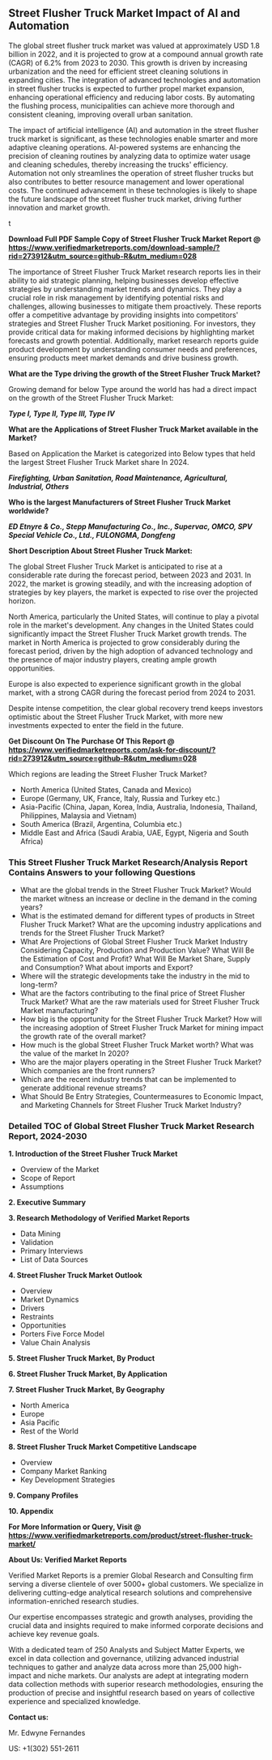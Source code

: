 <h2>Street Flusher Truck Market Impact of AI and Automation</h2><p>The global street flusher truck market was valued at approximately USD 1.8 billion in 2022, and it is projected to grow at a compound annual growth rate (CAGR) of 6.2% from 2023 to 2030. This growth is driven by increasing urbanization and the need for efficient street cleaning solutions in expanding cities. The integration of advanced technologies and automation in street flusher trucks is expected to further propel market expansion, enhancing operational efficiency and reducing labor costs. By automating the flushing process, municipalities can achieve more thorough and consistent cleaning, improving overall urban sanitation.</p><p>The impact of artificial intelligence (AI) and automation in the street flusher truck market is significant, as these technologies enable smarter and more adaptive cleaning operations. AI-powered systems are enhancing the precision of cleaning routines by analyzing data to optimize water usage and cleaning schedules, thereby increasing the trucks' efficiency. Automation not only streamlines the operation of street flusher trucks but also contributes to better resource management and lower operational costs. The continued advancement in these technologies is likely to shape the future landscape of the street flusher truck market, driving further innovation and market growth.</p>t</p><p id="" class=""><strong>Download Full PDF Sample Copy of Street Flusher Truck Market Report @ <a href="https://www.verifiedmarketreports.com/download-sample/?rid=273912&utm_source=github-R&utm_medium=028" target="_blank">https://www.verifiedmarketreports.com/download-sample/?rid=273912&utm_source=github-R&utm_medium=028</a></strong></p><p>The importance of&nbsp;Street Flusher Truck Market research reports lies in their ability to aid strategic planning, helping businesses develop effective strategies by understanding market trends and dynamics. They play a crucial role in risk management by identifying potential risks and challenges, allowing businesses to mitigate them proactively. These reports offer a competitive advantage by providing insights into competitors' strategies and Street Flusher Truck Market positioning. For investors, they provide critical data for making informed decisions by highlighting market forecasts and growth potential. Additionally, market research reports guide product development by understanding consumer needs and preferences, ensuring products meet market demands and drive business growth.</p><p><strong>What are the&nbsp;Type driving the growth of the Street Flusher Truck Market?</strong></p><p id="" class="">Growing demand for below Type around the world has had a direct impact on the growth of the Street Flusher Truck Market:</p><em><strong>Type I, Type II, Type III, Type IV</strong></em></p><strong>What are the&nbsp;Applications&nbsp;of Street Flusher Truck Market available in the Market?</strong></p><p id="" class="">Based on Application the Market is categorized into Below types that held the largest Street Flusher Truck Market share In 2024.</p><em><strong>Firefighting, Urban Sanitation, Road Maintenance, Agricultural, Industrial, Others</strong></em></p><strong>Who is the largest Manufacturers of Street Flusher Truck Market worldwide?</strong></p><p><em><strong>ED Etnyre & Co., Stepp Manufacturing Co., Inc., Supervac, OMCO, SPV Special Vehicle Co., Ltd., FULONGMA, Dongfeng</strong></em></p><p id="" class=""><strong>Short Description About Street Flusher Truck Market:</strong></p><p>The global Street Flusher Truck Market is anticipated to rise at a considerable rate during the forecast period, between 2023 and 2031. In 2022, the market is growing steadily, and with the increasing adoption of strategies by key players, the market is expected to rise over the projected horizon.</p><p>North America, particularly the United States, will continue to play a pivotal role in the market's development. Any changes in the United States could significantly impact the Street Flusher Truck Market growth trends. The market in North America is projected to grow considerably during the forecast period, driven by the high adoption of advanced technology and the presence of major industry players, creating ample growth opportunities.</p><p>Europe is also expected to experience significant growth in the global market, with a strong CAGR during the forecast period from 2024 to 2031.</p><p>Despite intense competition, the clear global recovery trend keeps investors optimistic about the Street Flusher Truck Market, with more new investments expected to enter the field in the future.</p><p id="" class=""><strong>Get Discount On The Purchase Of This Report @ <a href="https://www.verifiedmarketreports.com/ask-for-discount/?rid=273912&utm_source=github-R&utm_medium=028" target="_blank">https://www.verifiedmarketreports.com/ask-for-discount/?rid=273912&utm_source=github-R&utm_medium=028</a></strong></p>Which regions are leading the Street Flusher Truck Market?</p><ul><li>North America (United States, Canada and Mexico)</li><li>Europe (Germany, UK, France, Italy, Russia and Turkey etc.)</li><li>Asia-Pacific (China, Japan, Korea, India, Australia, Indonesia, Thailand, Philippines, Malaysia and Vietnam)</li><li>South America (Brazil, Argentina, Columbia etc.)</li><li>Middle East and Africa (Saudi Arabia, UAE, Egypt, Nigeria and South Africa)</li></ul><h3 id="" class="">This Street Flusher Truck Market Research/Analysis Report Contains Answers to your following Questions</h3><ul><li>What are the global trends in the Street Flusher Truck Market? Would the market witness an increase or decline in the demand in the coming years?</li><li>What is the estimated demand for different types of products in Street Flusher Truck Market? What are the upcoming industry applications and trends for the Street Flusher Truck Market?</li><li>What Are Projections of Global Street Flusher Truck Market Industry Considering Capacity, Production and Production Value? What Will Be the Estimation of Cost and Profit? What Will Be Market Share, Supply and Consumption? What about imports and Export?</li><li>Where will the strategic developments take the industry in the mid to long-term?</li><li>What are the factors contributing to the final price of Street Flusher Truck Market? What are the raw materials used for Street Flusher Truck Market manufacturing?</li><li>How big is the opportunity for the Street Flusher Truck Market? How will the increasing adoption of Street Flusher Truck Market for mining impact the growth rate of the overall market?</li><li>How much is the global Street Flusher Truck Market worth? What was the value of the market In 2020?</li><li>Who are the major players operating in the Street Flusher Truck Market? Which companies are the front runners?</li><li>Which are the recent industry trends that can be implemented to generate additional revenue streams?</li><li>What Should Be Entry Strategies, Countermeasures to Economic Impact, and Marketing Channels for Street Flusher Truck Market Industry?</li></ul><h3 id="" class="">Detailed TOC of Global Street Flusher Truck Market Research Report, 2024-2030</h3><p id="" class=""><strong>1. Introduction of the Street Flusher Truck Market</strong></p><ul><li>Overview of the Market</li><li>Scope of Report</li><li>Assumptions</li></ul><p id="" class=""><strong>2. Executive Summary</strong></p><p id="" class=""><strong>3. Research Methodology of Verified Market Reports</strong></p><ul><li>Data Mining</li><li>Validation</li><li>Primary Interviews</li><li>List of Data Sources</li></ul><p id="" class=""><strong>4. Street Flusher Truck Market Outlook</strong></p><ul><li>Overview</li><li>Market Dynamics</li><li>Drivers</li><li>Restraints</li><li>Opportunities</li><li>Porters Five Force Model</li><li>Value Chain Analysis</li></ul><p id="" class=""><strong>5. Street Flusher Truck Market, By Product</strong></p><p id="" class=""><strong>6. Street Flusher Truck Market, By Application</strong></p><p id="" class=""><strong>7. Street Flusher Truck Market, By Geography</strong></p><ul><li>North America</li><li>Europe</li><li>Asia Pacific</li><li>Rest of the World</li></ul><p id="" class=""><strong>8. Street Flusher Truck Market Competitive Landscape</strong></p><ul><li>Overview</li><li>Company Market Ranking</li><li>Key Development Strategies</li></ul><p id="" class=""><strong>9. Company Profiles</strong></p><p id="" class=""><strong>10. Appendix</strong></p><p id="" class=""><strong>For More Information or Query, Visit @ <a href="https://www.verifiedmarketreports.com/product/street-flusher-truck-market/" target="_blank">https://www.verifiedmarketreports.com/product/street-flusher-truck-market/</a></strong></p><p id="" class=""><strong>About Us: Verified Market Reports</strong></p><p id="" class="">Verified Market Reports is a premier Global Research and Consulting firm serving a diverse clientele of over 5000+ global customers. We specialize in delivering cutting-edge analytical research solutions and comprehensive information-enriched research studies.</p><p id="" class="">Our expertise encompasses strategic and growth analyses, providing the crucial data and insights required to make informed corporate decisions and achieve key revenue goals.</p><p id="" class="">With a dedicated team of 250 Analysts and Subject Matter Experts, we excel in data collection and governance, utilizing advanced industrial techniques to gather and analyze data across more than 25,000 high-impact and niche markets. Our analysts are adept at integrating modern data collection methods with superior research methodologies, ensuring the production of precise and insightful research based on years of collective experience and specialized knowledge.</p><p id="" class=""><strong>Contact us:</strong></p><p id="" class="">Mr. Edwyne Fernandes</p><p id="" class="">US: +1(302) 551-2611</p>